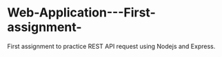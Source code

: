 # Web-Application---First-assignment-
First assignment to practice REST API request using Nodejs and Express.
